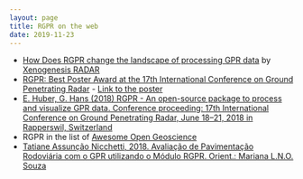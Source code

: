 ```yaml
---
layout: page
title: RGPR on the web
date: 2019-11-23
---
```


<!--
# RGPR: a free and open-source software package to process and visualise <acronym title="Ground Penetrating Radar">GPR</acronym> data
-->

* [How Does RGPR change the landscape of processing GPR data](http://xenogenesis.net/index.php/concrete-scan/41-rgpr-gpr-xenogenesis) by [Xenogenesis RADAR](http://xenogenesis.net/)
* [RGPR: Best Poster Award at the 17th International Conference on Ground Penetrating Radar](https://www.gpr2018.hsr.ch/index.php?id=18108) - [Link to the poster](https://emanuelhuber.github.io/publications/poster_2018_huber-and-hans_RGPR-new-open-source-package.pdf)
* [E. Huber, G. Hans (2018) RGPR - An open-source package to process and visualize GPR data. Conference proceeding: 17th International Conference on Ground Penetrating Radar, June 18–21, 2018 in Rapperswil, Switzerland](https://emanuelhuber.github.io/publications/2018_huber-and-hans_RGPR-new-R-package_notes.pdf)
* RGPR in the list of [Awesome Open Geoscience](https://github.com/softwareunderground/awesome-open-geoscience)
* [Tatiane Assunção Nicchetti, 2018. Avaliação de Pavimentação Rodoviária com o GPR utilizando o Módulo RGPR. Orient.: Mariana L.N.O. Souza](http://www.cpgg.ufba.br/gr-geof/geo213/trabalhos-graducao/Tatiane-Nicchetti.pdf)